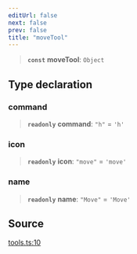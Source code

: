 ```yaml
---
editUrl: false
next: false
prev: false
title: "moveTool"
---
```


> **`const`** **moveTool**: `Object`

## Type declaration

### command

> **`readonly`** **command**: `"h"` = `'h'`

### icon

> **`readonly`** **icon**: `"move"` = `'move'`

### name

> **`readonly`** **name**: `"Move"` = `'Move'`

## Source

[tools.ts:10](https://github.com/nodenogg-in/alpha-p2p/blob/b5a92ec368c11e5b1ed34a190813f3e3bd62fc80/packages/infinitykit/src/tools.ts#L10)
